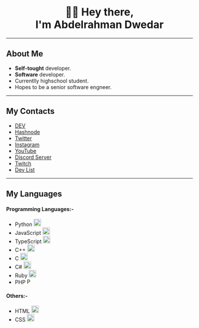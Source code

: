 <h1 align="center">👋🏻 Hey there,<br> I'm Abdelrahman Dwedar</h1>
<hr>

## About Me
* <b>Self-tought</b> developer.
* <b>Software</b> developer.
* Currentlly highschool student.
* Hopes to be a senior software engneer.
<hr>

## My Contacts
* [DEV](https://dev.to/abdelrahman_dwedar)
* [Hashnode](https://hashnode.com/@Adobe)
* [Twitter](https://twitter.com/3_Dwedar)
* [Instagram](https://www.instagram.com/abdelrhman._.dwedar/)
* [YouTube](https://www.youtube.com/channel/UCDb4dNtGD3eI9gtPt93ikKQ)
* [Discord Server](https://discord.gg/8FDyqPU)
* [Twitch](https://www.twitch.tv/7350_gaming)
* [Dev List](https://devlist.dev/p/542750889769828383)
<hr>

## My Languages
#### Programming Languages:-
* Python [<img height="20" src="https://i.ibb.co/Y8NfQhX/pngegg-18.png" alt="Python" border="0">](https://www.python.org/)
* JavaScript [<img height="20" src="https://i.ibb.co/cvkNf5s/pngegg-15.png" alt="JavaScript" border="0">](https://www.javascript.com/)
* TypeScript [<img height="20" src="https://i.ibb.co/D93BmHh/pngegg-25.png" alt="TypeScript" border="0">](https://www.typescriptlang.org/)
* C++ [<img height="20" src="https://i.ibb.co/X3fY47Y/pngegg-19.png" alt="CPP" border="0">](https://www.cplusplus.com/)
* C [<img height="20" src="https://i.ibb.co/Q830MPL/pngegg-20.png" alt="C" border="0">](url)
* C# [<img height="20" src="https://i.ibb.co/Q830MPL/pngegg-20.png" alt="C sharp" border="0">](https://docs.microsoft.com/en-us/dotnet/csharp/)
* Ruby [<img height="20" src="https://i.ibb.co/Wc4hP1S/pngegg-22.png" alt="Ruby" border="0">](https://www.ruby-lang.org/en/)
* PHP [<img height="15" src="https://i.ibb.co/X26HfmN/pngegg-13.png" alt="PHP" border="0">](https://www.php.net/)
#### Others:-
* HTML [<img height="20" src="https://i.ibb.co/tcBgYx3/pngegg-14.png" alt="HTML" border="0">](https://html.com/)
* CSS [<img height="20" src="https://i.ibb.co/pP5wFfC/pngegg-17.png" alt="CSS" border="0">](url)

